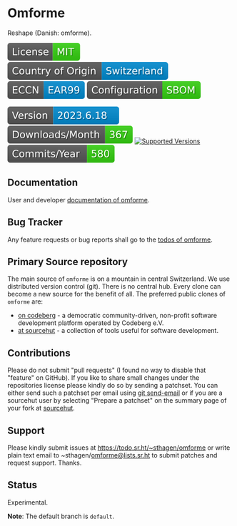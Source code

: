 # Omforme

Reshape (Danish: omforme). 

[![License](docs/badges/license-spdx-mit.svg)](https://git.sr.ht/~sthagen/omforme/tree/default/item/LICENSE)
[![Country of Origin](docs/badges/country-of-origin-name-switzerland-neutral.svg)](https://git.sr.ht/~sthagen/omforme/tree/default/item/COUNTRY-OF-ORIGIN)
[![Export Classification Control Number (ECCN)](docs/badges/export-control-classification-number_eccn-ear99-neutral.svg)](https://git.sr.ht/~sthagen/omforme/tree/default/item/EXPORT-CONTROL-CLASSIFICATION-NUMBER)
[![Configuration](docs/badges/configuration-sbom.svg)](https://git.sr.ht/~sthagen/omforme/tree/default/item/docs/third-party/README.md)

[![Version](docs/badges/latest-release.svg)](https://pypi.python.org/pypi/omforme/)
[![Downloads](docs/badges/downloads-per-month.svg)](https://pepy.tech/project/omforme)
[![Supported Versions](https://img.shields.io/pypi/pyversions/omforme.svg?style=flat)](https://pypi.python.org/pypi/omforme/)
[![Maintenance Status](docs/badges/commits-per-year.svg)](https://git.sr.ht/~sthagen/omforme/log)

## Documentation

User and developer [documentation of omforme](https://codes.dilettant.life/docs/omforme).

## Bug Tracker

Any feature requests or bug reports shall go to the [todos of omforme](https://todo.sr.ht/~sthagen/omforme).

## Primary Source repository

The main source of `omforme` is on a mountain in central Switzerland.
We use distributed version control (git).
There is no central hub.
Every clone can become a new source for the benefit of all.
The preferred public clones of `omforme` are:

* [on codeberg](https://codeberg.org/sthagen/omforme) - a democratic community-driven, non-profit software development platform operated by Codeberg e.V.
* [at sourcehut](https://git.sr.ht/~sthagen/omforme) - a collection of tools useful for software development.

## Contributions

Please do not submit "pull requests" (I found no way to disable that "feature" on GitHub).
If you like to share small changes under the repositories license please kindly do so by sending a patchset.
You can either send such a patchset per email using [git send-email](https://git-send-email.io) or 
if you are a sourcehut user by selecting "Prepare a patchset" on the summary page of your fork at [sourcehut](https://git.sr.ht/).

## Support

Please kindly submit issues at https://todo.sr.ht/~sthagen/omforme or write plain text email to ~sthagen/omforme@lists.sr.ht to submit patches and request support. Thanks.

## Status

Experimental.

**Note**: The default branch is `default`.
